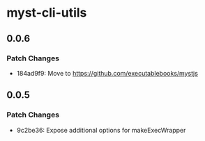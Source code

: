 # myst-cli-utils

## 0.0.6

### Patch Changes

- 184ad9f9: Move to https://github.com/executablebooks/mystjs

## 0.0.5

### Patch Changes

- 9c2be36: Expose additional options for makeExecWrapper
